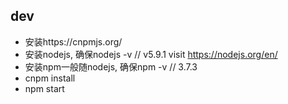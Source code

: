 ## dev

- 安装https://cnpmjs.org/
- 安装nodejs, 确保nodejs -v // v5.9.1  visit https://nodejs.org/en/
- 安装npm一般随nodejs, 确保npm -v // 3.7.3 
- cnpm install 
- npm start